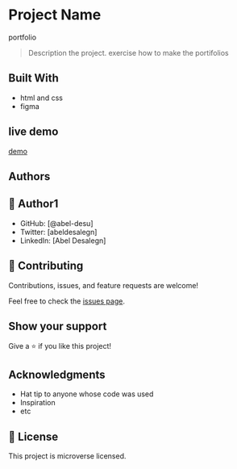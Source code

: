 
# Project Name
portfolio
> Description the project.
exercise how to make the portifolios
## Built With

- html and css
- figma
## live demo
[demo](https://abel-desu.github.io/Portfolio-setup-and-mobile-version-skeleton/)
## Authors

## 👤 **Author1**

- GitHub: [@abel-desu]
- Twitter: [abeldesalegn]
- LinkedIn: [Abel Desalegn]


## 🤝 Contributing

Contributions, issues, and feature requests are welcome!

Feel free to check the [issues page](../../issues/).

## Show your support

Give a ⭐️ if you like this project!

## Acknowledgments

- Hat tip to anyone whose code was used
- Inspiration
- etc

## 📝 License

This project is microverse licensed.
